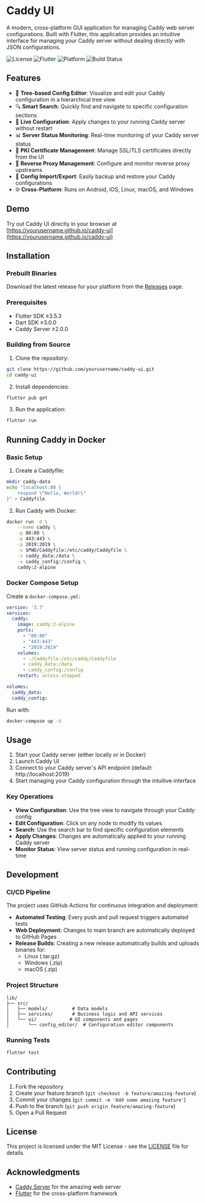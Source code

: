 # Caddy UI

A modern, cross-platform GUI application for managing Caddy web server configurations. Built with Flutter, this application provides an intuitive interface for managing your Caddy server without dealing directly with JSON configurations.

![License](https://img.shields.io/badge/license-MIT-blue.svg)
![Flutter](https://img.shields.io/badge/flutter-%5E3.5.3-blue.svg)
![Platform](https://img.shields.io/badge/platform-android%20|%20ios%20|%20linux%20|%20macos%20|%20windows-lightgrey.svg)
![Build Status](https://github.com/yourusername/caddy-ui/actions/workflows/build.yml/badge.svg)

## Features

- 🌲 **Tree-based Config Editor**: Visualize and edit your Caddy configuration in a hierarchical tree view
- 🔍 **Smart Search**: Quickly find and navigate to specific configuration sections
- 🔄 **Live Configuration**: Apply changes to your running Caddy server without restart
- 📊 **Server Status Monitoring**: Real-time monitoring of your Caddy server status
- 🔐 **PKI Certificate Management**: Manage SSL/TLS certificates directly from the UI
- 🔄 **Reverse Proxy Management**: Configure and monitor reverse proxy upstreams
- 💾 **Config Import/Export**: Easily backup and restore your Caddy configurations
- 🌐 **Cross-Platform**: Runs on Android, iOS, Linux, macOS, and Windows

## Demo

Try out Caddy UI directly in your browser at [https://yourusername.github.io/caddy-ui](https://yourusername.github.io/caddy-ui)

## Installation

### Prebuilt Binaries

Download the latest release for your platform from the [Releases](https://github.com/yourusername/caddy-ui/releases) page.

### Prerequisites

- Flutter SDK ≥3.5.3
- Dart SDK ≥3.0.0
- Caddy Server ≥2.0.0

### Building from Source

1. Clone the repository:
```bash
git clone https://github.com/yourusername/caddy-ui.git
cd caddy-ui
```

2. Install dependencies:
```bash
flutter pub get
```

3. Run the application:
```bash
flutter run
```

## Running Caddy in Docker

### Basic Setup

1. Create a Caddyfile:
```bash
mkdir caddy-data
echo "localhost:80 {
    respond \"Hello, World!\"
}" > Caddyfile
```

2. Run Caddy with Docker:
```bash
docker run -d \
    --name caddy \
    -p 80:80 \
    -p 443:443 \
    -p 2019:2019 \
    -v $PWD/Caddyfile:/etc/caddy/Caddyfile \
    -v caddy_data:/data \
    -v caddy_config:/config \
    caddy:2-alpine
```

### Docker Compose Setup

Create a `docker-compose.yml`:

```yaml
version: '3.7'
services:
  caddy:
    image: caddy:2-alpine
    ports:
      - "80:80"
      - "443:443"
      - "2019:2019"
    volumes:
      - ./Caddyfile:/etc/caddy/Caddyfile
      - caddy_data:/data
      - caddy_config:/config
    restart: unless-stopped

volumes:
  caddy_data:
  caddy_config:
```

Run with:
```bash
docker-compose up -d
```

## Usage

1. Start your Caddy server (either locally or in Docker)
2. Launch Caddy UI
3. Connect to your Caddy server's API endpoint (default: http://localhost:2019)
4. Start managing your Caddy configuration through the intuitive interface

### Key Operations

- **View Configuration**: Use the tree view to navigate through your Caddy config
- **Edit Configuration**: Click on any node to modify its values
- **Search**: Use the search bar to find specific configuration elements
- **Apply Changes**: Changes are automatically applied to your running Caddy server
- **Monitor Status**: View server status and running configuration in real-time

## Development

### CI/CD Pipeline

The project uses GitHub Actions for continuous integration and deployment:

- **Automated Testing**: Every push and pull request triggers automated tests
- **Web Deployment**: Changes to main branch are automatically deployed to GitHub Pages
- **Release Builds**: Creating a new release automatically builds and uploads binaries for:
  - Linux (.tar.gz)
  - Windows (.zip)
  - macOS (.zip)

### Project Structure

```
lib/
├── src/
│   ├── models/         # Data models
│   ├── services/       # Business logic and API services
│   └── ui/            # UI components and pages
│       └── config_editor/  # Configuration editor components
```

### Running Tests

```bash
flutter test
```

## Contributing

1. Fork the repository
2. Create your feature branch (`git checkout -b feature/amazing-feature`)
3. Commit your changes (`git commit -m 'Add some amazing feature'`)
4. Push to the branch (`git push origin feature/amazing-feature`)
5. Open a Pull Request

## License

This project is licensed under the MIT License - see the [LICENSE](LICENSE) file for details.

## Acknowledgments

- [Caddy Server](https://caddyserver.com/) for the amazing web server
- [Flutter](https://flutter.dev/) for the cross-platform framework
